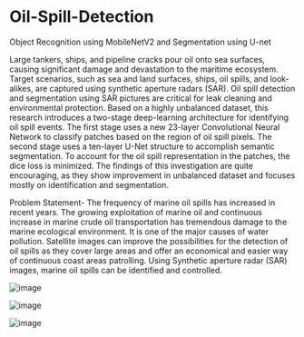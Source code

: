 # Oil-Spill-Detection

Object Recognition using MobileNetV2 and Segmentation using U-net

Large tankers, ships, and pipeline cracks pour oil onto sea surfaces, causing significant damage and devastation to the maritime ecosystem. Target scenarios, such as sea and land surfaces, ships, oil spills, and look-alikes, are captured using synthetic aperture radars (SAR). Oil spill detection and segmentation using SAR pictures are critical for leak cleaning and environmental protection. Based on a highly unbalanced dataset, this research introduces a two-stage deep-learning architecture for identifying oil spill events. The first stage uses a new 23-layer Convolutional Neural Network to classify patches based on the region of oil spill pixels. The second stage uses a ten-layer U-Net structure to accomplish semantic segmentation. To account for the oil spill representation in the patches, the dice loss is minimized. The findings of this investigation are quite encouraging, as they show improvement in unbalanced dataset and focuses mostly on identification and segmentation.

Problem Statement- The frequency of marine oil spills has increased in recent years. The growing exploitation of marine oil and continuous increase in marine crude oil transportation has tremendous damage to the marine ecological environment. It is one of the major causes of water pollution. Satellite images can improve the possibilities for the detection of oil spills as they cover large areas and offer an economical and easier way of continuous coast areas patrolling. Using Synthetic aperture radar (SAR) images, marine oil spills can be identified and controlled.

![image](https://github.com/Ygurram14/Oil-Spill-Detection/assets/143032421/e780f1a8-eef4-4511-9f37-36c3cd54470f)

![image](https://github.com/Ygurram14/Oil-Spill-Detection/assets/143032421/31c1cd4f-209a-449e-a7eb-56887b2dfaf0)

![image](https://github.com/Ygurram14/Oil-Spill-Detection/assets/143032421/afdbbfa2-e8ad-42d4-9912-5ce62745db67)
